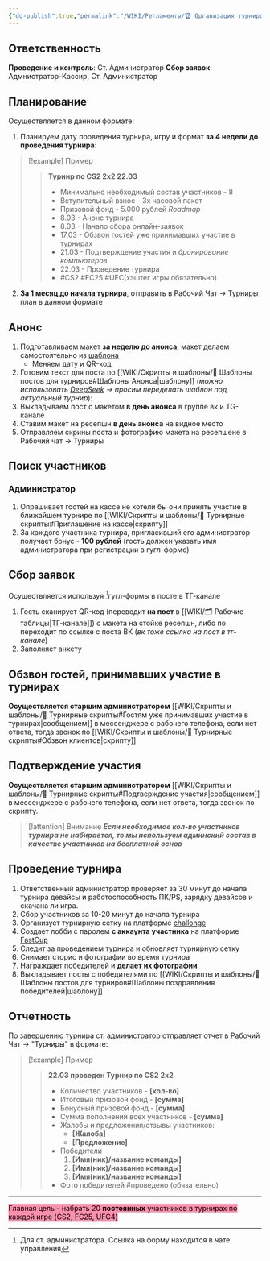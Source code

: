 ```yaml
---
{"dg-publish":true,"permalink":"/WIKI/Регламенты/🏆 Организация турниров/"}
---
```


## Ответственность
**Проведение и контроль**: Ст. Администратор
**Сбор заявок**: Адмнистратор-Кассир, Ст. Администратор
## Планирование
Осуществляется в данном формате:
1. Планируем дату проведения турнира, игру и формат **за 4 недели до проведения турнира**:

> [!example] Пример
> > **Турнир по CS2 2х2 22.03** 
> > - Минимально необходимый состав участников - 8
> > - Вступительный взнос - 3х часовой пакет 
> > - Призовой фонд - 5.000 рублей
> > 	*Roadmap*
> > - 8.03 - Анонс турнира 
> > - 8.03 - Начало сбора онлайн-заявок	
> > - 17.03 - Обзвон гостей уже принимавших участие в турнирах
> > - 21.03 - Подтверждение участия и *бронирование компьютеров*
> > - 22.03 - Проведение турнира
> > - #CS2 #FC25 #UFC(хэштег игры обязательно)


2. **За 1 месяц до начала турнира**, отправить в Рабочий Чат -> Турниры план в данном формате
## Анонс
1. Подготавливаем макет **за неделю до анонса**, макет делаем самостоятельно из [шаблона](https://disk.yandex.ru/d/o5Tx0n77PntVdA) 
	- Меняем дату и QR-код
2. Готовим текст для поста по [[WIKI/Скрипты и шаблоны/📝 Шаблоны постов для турниров#Шаблоны Анонса\|шаблону]] (*можно использовать [DeepSeek](https://chat.deepseek.com) -> просим переделать шаблон под актуальный турнир*):
3. Выкладываем пост с макетом **в день анонса** в группе вк и TG-канале
4. Ставим макет на ресепшн **в день анонса** на видное место
5. Отправляем скрины поста и фотографию макета на ресепшене в Рабочий чат -> Турниры
## Поиск участников
### Администратор
1. Опрашивает гостей на кассе не хотели бы они принять участие в ближайшем турнире по [[WIKI/Скрипты и шаблоны/📄 Турнирные скрипты#Приглашение на кассе\|скрипту]]
2. За каждого участника турнира, пригласивший его администратор получает бонус - **100 рублей** (гость должен указать имя администратора при регистрации в гугл-форме)
## Сбор заявок
Осуществляется используя [^1]гугл-формы в посте в ТГ-канале
1. Гость сканирует QR-код (переводит **на пост** в [[WIKI/🗂️ Рабочие таблицы\|ТГ-канале]]) с макета на стойке ресепшн, либо по переходит по ссылке с поста ВК (*вк тоже ссылка на пост в тг-канале*)
2. Заполняет анкету
## Обзвон гостей, принимавших участие в турнирах 
**Осуществляется старшим администратором** [[WIKI/Скрипты и шаблоны/📄 Турнирные скрипты#Гостям уже принимавших участие в турнирах\|сообщением]] в мессенджере с рабочего телефона, если нет ответа, тогда звонок по [[WIKI/Скрипты и шаблоны/📄 Турнирные скрипты#Обзвон клиентов\|скрипту]]
## Подтверждение участия 
**Осуществляется старшим администратором** [[WIKI/Скрипты и шаблоны/📄 Турнирные скрипты#Подтверждение участия\|сообщением]] в мессенджере с рабочего телефона, если нет ответа, тогда звонок по скрипту. 
> [!attention] Внимание
> ***Если необходимое кол-во участников турнира не набирается, то мы используем админский состав в качестве участников на бесплатной основ***

## Проведение турнира 
1. Ответственный администратор проверяет за 30 минут до начала турнира девайсы и работоспособность ПК/PS, зарядку девайсов и скачана ли игра.
2. Сбор участников за 10-20 минут до начала турнира 
3. Организует турнирную сетку на платформе [challonge](https://challonge.com/)
4. Создает лобби с паролем **с аккаунта участника** на платформе [FastCup](https://fastcup.net/)
5. Следит за проведением турнира и обновляет турнирную сетку
6. Снимает сторис и фотографии во время турнира
7. Награждает победителей и **делает их фотографии** 
8. Выкладывает посты с победителями по [[WIKI/Скрипты и шаблоны/📝 Шаблоны постов для турниров#Шаблоны поздравления победителей\|шаблону]]
## Отчетность
По завершению турнира ст. администратор отправляет отчет в Рабочий Чат -> "Турниры" в формате:
> [!example] Пример
> > **22.03 проведен Турнир по CS2 2х2**
> > - Количество участников - **[кол-во]**
> > - Итоговый призовой фонд - **[сумма]**
> > - Бонусный призовой фонд - **[сумма]**
> > - Сумма пополнений всех участников - **[сумма]**
> > - Жалобы и предложения/отзывы участников:
> > 	- **[Жалоба]**
> > 	- **[Предложение]**
> > - Победители 
> > 	1. **[Имя(ник)/название команды]**
> > 	2. **[Имя(ник)/название команды]**
> > 	3. **[Имя(ник)/название команды]**
> > - Фото победителей
> > #проведено (обязательно)


___
<mark style="background: #FF5582A6;">Главная цель - набрать 20 **постоянных** участников в турнирах по каждой игре (CS2, FC25, UFC4)</mark>

[^1]: Для ст. администратора. Ссылка на форму находится в чате управления
